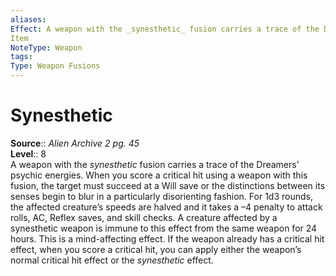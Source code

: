 ```yaml
---
aliases: 
Effect: A weapon with the _synesthetic_ fusion carries a trace of the Dreamers’ psychic energies. When you score a critical hit using a weapon with this fusion, the target must succeed at a Will save or the distinctions between its senses begin to blur in a particularly disorienting fashion. For 1d3 rounds, the affected creature’s speeds are halved and it takes a –4 penalty to attack rolls, AC, Reflex saves, and skill checks. A creature affected by a synesthetic weapon is immune to this effect from the same weapon for 24 hours. This is a mind-affecting effect. If the weapon already has a critical hit effect, when you score a critical hit, you can apply either the weapon’s normal critical hit effect or the _synesthetic_ effect.
Item
NoteType: Weapon
tags: 
Type: Weapon Fusions
---
```


# Synesthetic

**Source**:: _Alien Archive 2 pg. 45_  
**Level**:: 8  
A weapon with the _synesthetic_ fusion carries a trace of the Dreamers’ psychic energies. When you score a critical hit using a weapon with this fusion, the target must succeed at a Will save or the distinctions between its senses begin to blur in a particularly disorienting fashion. For 1d3 rounds, the affected creature’s speeds are halved and it takes a –4 penalty to attack rolls, AC, Reflex saves, and skill checks. A creature affected by a synesthetic weapon is immune to this effect from the same weapon for 24 hours. This is a mind-affecting effect. If the weapon already has a critical hit effect, when you score a critical hit, you can apply either the weapon’s normal critical hit effect or the _synesthetic_ effect.
